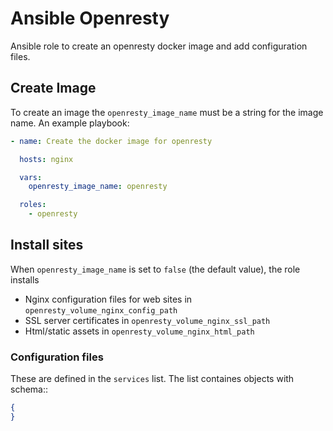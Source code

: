 # Ansible Openresty

Ansible role to create an openresty docker image and add configuration files.

## Create Image

To create an image the ``openresty_image_name`` must be a string for the image name.
An example playbook:
```yaml
- name: Create the docker image for openresty

  hosts: nginx

  vars:
    openresty_image_name: openresty

  roles:
    - openresty

```

## Install sites

When ``openresty_image_name`` is set to ``false`` (the default value), the role installs

* Nginx configuration files for web sites in ``openresty_volume_nginx_config_path``
* SSL server certificates in ``openresty_volume_nginx_ssl_path``
* Html/static assets in ``openresty_volume_nginx_html_path``

### Configuration files

These are defined in the ``services`` list. The list containes objects with
schema::
```json
{
}
```


